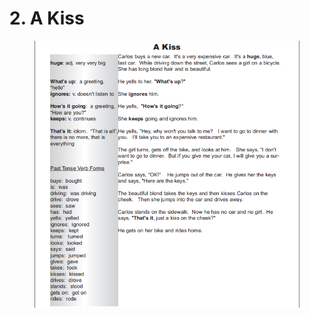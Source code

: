 # 2. A Kiss

<figure><img src="../.gitbook/assets/image.png" alt=""><figcaption></figcaption></figure>
